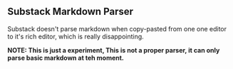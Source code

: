 ## Substack Markdown Parser

Substack doesn't parse markdown when copy-pasted from one one editor to it's rich editor, which is really disappointing.

**NOTE: This is just a experiment, This is not a proper parser, it can only parse basic markdown at teh moment.**


